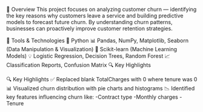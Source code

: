 📘 Overview
    This project focuses on analyzing customer churn — identifying the key reasons why customers leave a service and building predictive models to forecast future churn. By understanding churn patterns, businesses can proactively improve customer retention strategies.

🧰 Tools & Technologies
    🐍 Python
    📊 Pandas, NumPy, Matplotlib, Seaborn (Data Manipulation & Visualization)
    🤖 Scikit-learn (Machine Learning Models)
    💡 Logistic Regression, Decision Trees, Random Forest
    📈 Classification Reports, Confusion Matrix
    🔍 Key Highlights

🔍 Key Highlights
    ✅ Replaced blank TotalCharges with 0 where tenure was 0
    📊 Visualized churn distribution with pie charts and histograms
    📉 Identified key features influencing churn like:
        -Contract type
        -Monthly charges
        -Tenure